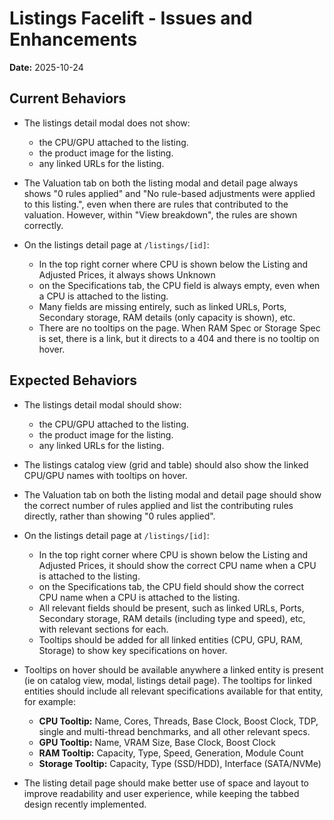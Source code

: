 # Listings Facelift - Issues and Enhancements

**Date:** 2025-10-24

## Current Behaviors

- The listings detail modal does not show:
    - the CPU/GPU attached to the listing.
    - the product image for the listing.
    - any linked URLs for the listing.

- The Valuation tab on both the listing modal and detail page always shows "0 rules applied" and "No rule-based adjustments were applied to this listing.", even when there are rules that contributed to the valuation. However, within "View breakdown", the rules are shown correctly.

- On the listings detail page at `/listings/[id]`:
    - In the top right corner where CPU is shown below the Listing and Adjusted Prices, it always shows Unknown 
    - on the Specifications tab, the CPU field is always empty, even when a CPU is attached to the listing.
    - Many fields are missing entirely, such as linked URLs, Ports, Secondary storage, RAM details (only capacity is shown), etc.
    - There are no tooltips on the page. When RAM Spec or Storage Spec is set, there is a link, but it directs to a 404 and there is no tooltip on hover.


## Expected Behaviors

- The listings detail modal should show:
    - the CPU/GPU attached to the listing.
    - the product image for the listing.
    - any linked URLs for the listing.

- The listings catalog view (grid and table) should also show the linked CPU/GPU names with tooltips on hover.

- The Valuation tab on both the listing modal and detail page should show the correct number of rules applied and list the contributing rules directly, rather than showing "0 rules applied".

- On the listings detail page at `/listings/[id]`:
    - In the top right corner where CPU is shown below the Listing and Adjusted Prices, it should show the correct CPU name when a CPU is attached to the listing.
    - on the Specifications tab, the CPU field should show the correct CPU name when a CPU is attached to the listing.
    - All relevant fields should be present, such as linked URLs, Ports, Secondary storage, RAM details (including type and speed), etc, with relevant sections for each.
    - Tooltips should be added for all linked entities (CPU, GPU, RAM, Storage) to show key specifications on hover.

- Tooltips on hover should be available anywhere a linked entity is present (ie on catalog view, modal, listings detail page). The tooltips for linked entities should include all relevant specifications available for that entity, for example:
    - **CPU Tooltip:** Name, Cores, Threads, Base Clock, Boost Clock, TDP, single and multi-thread benchmarks, and all other relevant specs.
    - **GPU Tooltip:** Name, VRAM Size, Base Clock, Boost Clock
    - **RAM Tooltip:** Capacity, Type, Speed, Generation, Module Count
    - **Storage Tooltip:** Capacity, Type (SSD/HDD), Interface (SATA/NVMe)

- The listing detail page should make better use of space and layout to improve readability and user experience, while keeping the tabbed design recently implemented.
